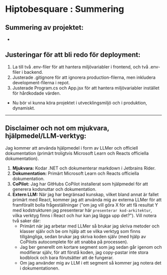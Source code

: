 ﻿# Hiptobesquare : Summering

## Summering av projektet:

-  

## Justeringar för att bli redo för deployment: 

1. La till två .env-filer för att hantera miljövariabler i frontend, och två .env-filer i backend.
2. Justerade .gitignore för att ignorera production-filerna, men inkludera development-filerna i repot.
3. Justerade Program.cs och App.jsx för att hantera miljövariabler instället för hårdkodade värden.
- Nu bör vi kunna köra projektet i utvecklingsmiljö och i produktion, dynamiskt.

---

## Disclaimer och not om mjukvara, hjälpmedel/LLM-verktyg:

Jag kommer att använda hjälpmedel i form av LLMer och officiell dokumentation (primärt troligtvis Microsoft Learn och Reacts officiella dokumentation).

1. **Mjukvara:** Kodar .NET och dokumenterar markdown i Jetbrains Rider.
2. **Dokumentation:** Primärt Microsoft Learn och Reacts officiella dokumentation.
3. **CoPilot:** Jag har GitHubs CoPilot installerat som hjälpmedel för att generera kodsnuttar och dokumentation.
4. **Extern LLM:** När jag har begränsad kunskap, vilket bland annat är fallet primärt med React, kommer jag att använda mig av externa LLMer för att framförallt bolla frågeställningar ("om jag vill göra X för att få resultat Y med kodstrukturen jag presenterar här `presenterar kod-arkitektur`, vilka verktyg finns i React och hur kan jag lägga upp det?"). Vill notera två saker där:
    - Primärt när jag arbetar med LLMer så brukar jag skriva metoder och klasser själv och be om hjälp att se vilka verktyg som finns tillgängliga, sedan brukar jag skriva koden själv (med hjälp av CoPilots autocomplete för att snabba på processen).
    - Jag ber generellt om kortare segment som jag sedan går igenom och modifierar själv, för att förstå koden, jag copy-pastar inte stora kodblock och bara förutsätter att de fungerar.
    - Om jag använder mig av LLM i ett segment så kommer jag notera det i dokumentationen.